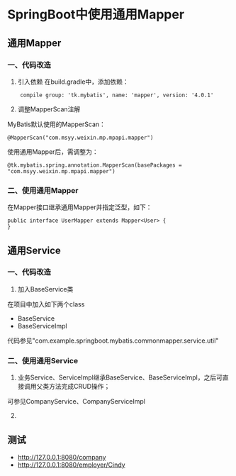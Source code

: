 # SpringBoot中使用通用Mapper

## 通用Mapper
### 一、代码改造

1. 引入依赖
在build.gradle中，添加依赖：
```
    compile group: 'tk.mybatis', name: 'mapper', version: '4.0.1'
```

2. 调整MapperScan注解

MyBatis默认使用的MapperScan：
```
@MapperScan("com.msyy.weixin.mp.mpapi.mapper")
```

使用通用Mapper后，需调整为：
```
@tk.mybatis.spring.annotation.MapperScan(basePackages = "com.msyy.weixin.mp.mpapi.mapper")
```

### 二、使用通用Mapper

在Mapper接口继承通用Mapper并指定泛型，如下：
```
public interface UserMapper extends Mapper<User> {
}
```

## 通用Service
### 一、代码改造

1. 加入BaseService类

在项目中加入如下两个class

- BaseService 
- BaseServiceImpl 

代码参见"com.example.springboot.mybatis.commonmapper.service.util"

### 二、使用通用Service

1. 业务Service、ServiceImpl继承BaseService、BaseServiceImpl，之后可直接调用父类方法完成CRUD操作；

可参见CompanyService、CompanyServiceImpl

2. 


## 测试

- http://127.0.0.1:8080/company
- http://127.0.0.1:8080/employer/Cindy
